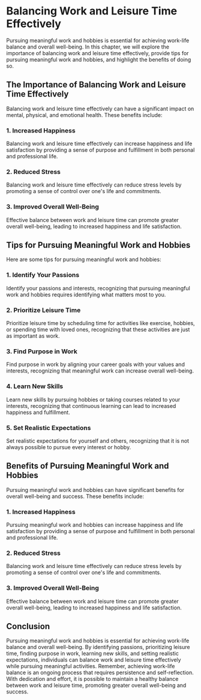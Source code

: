 Balancing Work and Leisure Time Effectively
====================================================================================

Pursuing meaningful work and hobbies is essential for achieving work-life balance and overall well-being. In this chapter, we will explore the importance of balancing work and leisure time effectively, provide tips for pursuing meaningful work and hobbies, and highlight the benefits of doing so.

The Importance of Balancing Work and Leisure Time Effectively
-------------------------------------------------------------

Balancing work and leisure time effectively can have a significant impact on mental, physical, and emotional health. These benefits include:

### 1. Increased Happiness

Balancing work and leisure time effectively can increase happiness and life satisfaction by providing a sense of purpose and fulfillment in both personal and professional life.

### 2. Reduced Stress

Balancing work and leisure time effectively can reduce stress levels by promoting a sense of control over one's life and commitments.

### 3. Improved Overall Well-Being

Effective balance between work and leisure time can promote greater overall well-being, leading to increased happiness and life satisfaction.

Tips for Pursuing Meaningful Work and Hobbies
---------------------------------------------

Here are some tips for pursuing meaningful work and hobbies:

### 1. Identify Your Passions

Identify your passions and interests, recognizing that pursuing meaningful work and hobbies requires identifying what matters most to you.

### 2. Prioritize Leisure Time

Prioritize leisure time by scheduling time for activities like exercise, hobbies, or spending time with loved ones, recognizing that these activities are just as important as work.

### 3. Find Purpose in Work

Find purpose in work by aligning your career goals with your values and interests, recognizing that meaningful work can increase overall well-being.

### 4. Learn New Skills

Learn new skills by pursuing hobbies or taking courses related to your interests, recognizing that continuous learning can lead to increased happiness and fulfillment.

### 5. Set Realistic Expectations

Set realistic expectations for yourself and others, recognizing that it is not always possible to pursue every interest or hobby.

Benefits of Pursuing Meaningful Work and Hobbies
------------------------------------------------

Pursuing meaningful work and hobbies can have significant benefits for overall well-being and success. These benefits include:

### 1. Increased Happiness

Pursuing meaningful work and hobbies can increase happiness and life satisfaction by providing a sense of purpose and fulfillment in both personal and professional life.

### 2. Reduced Stress

Balancing work and leisure time effectively can reduce stress levels by promoting a sense of control over one's life and commitments.

### 3. Improved Overall Well-Being

Effective balance between work and leisure time can promote greater overall well-being, leading to increased happiness and life satisfaction.

Conclusion
----------

Pursuing meaningful work and hobbies is essential for achieving work-life balance and overall well-being. By identifying passions, prioritizing leisure time, finding purpose in work, learning new skills, and setting realistic expectations, individuals can balance work and leisure time effectively while pursuing meaningful activities. Remember, achieving work-life balance is an ongoing process that requires persistence and self-reflection. With dedication and effort, it is possible to maintain a healthy balance between work and leisure time, promoting greater overall well-being and success.
